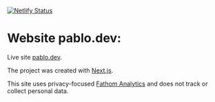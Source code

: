 [![Netlify Status](https://api.netlify.com/api/v1/badges/61f86a86-be84-4698-ae3e-dcf270b5f225/deploy-status)](https://www.netlify.com)

# Website pablo.dev:

Live site [pablo.dev](https://pablo.dev).

The project was created with [Next.js](https://nextjs.org/).

This site uses privacy-focused [Fathom Analytics](https://usefathom.com/ref/JOQ4WL) and does not track or collect personal data.
